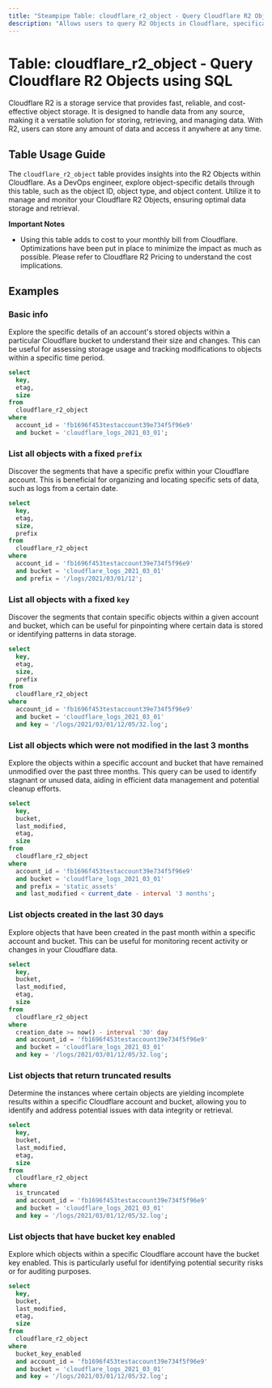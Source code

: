 ```yaml
---
title: "Steampipe Table: cloudflare_r2_object - Query Cloudflare R2 Objects using SQL"
description: "Allows users to query R2 Objects in Cloudflare, specifically providing insights into object details such as object ID, object type, and object content."
---
```


# Table: cloudflare_r2_object - Query Cloudflare R2 Objects using SQL

Cloudflare R2 is a storage service that provides fast, reliable, and cost-effective object storage. It is designed to handle data from any source, making it a versatile solution for storing, retrieving, and managing data. With R2, users can store any amount of data and access it anywhere at any time.

## Table Usage Guide

The `cloudflare_r2_object` table provides insights into the R2 Objects within Cloudflare. As a DevOps engineer, explore object-specific details through this table, such as the object ID, object type, and object content. Utilize it to manage and monitor your Cloudflare R2 Objects, ensuring optimal data storage and retrieval.

**Important Notes**
- Using this table adds to cost to your monthly bill from Cloudflare. Optimizations have been put in place to minimize the impact as much as possible. Please refer to Cloudflare R2 Pricing to understand the cost implications.

## Examples

### Basic info
Explore the specific details of an account's stored objects within a particular Cloudflare bucket to understand their size and changes. This can be useful for assessing storage usage and tracking modifications to objects within a specific time period.

```sql
select
  key,
  etag,
  size
from
  cloudflare_r2_object
where
  account_id = 'fb1696f453testaccount39e734f5f96e9'
  and bucket = 'cloudflare_logs_2021_03_01';
```

### List all objects with a fixed `prefix`
Discover the segments that have a specific prefix within your Cloudflare account. This is beneficial for organizing and locating specific sets of data, such as logs from a certain date.

```sql
select
  key,
  etag,
  size,
  prefix
from
  cloudflare_r2_object
where
  account_id = 'fb1696f453testaccount39e734f5f96e9'
  and bucket = 'cloudflare_logs_2021_03_01'
  and prefix = '/logs/2021/03/01/12';
```

### List all objects with a fixed `key`
Discover the segments that contain specific objects within a given account and bucket, which can be useful for pinpointing where certain data is stored or identifying patterns in data storage.

```sql
select
  key,
  etag,
  size,
  prefix
from
  cloudflare_r2_object
where
  account_id = 'fb1696f453testaccount39e734f5f96e9'
  and bucket = 'cloudflare_logs_2021_03_01'
  and key = '/logs/2021/03/01/12/05/32.log';
```

### List all objects which were not modified in the last 3 months
Explore the objects within a specific account and bucket that have remained unmodified over the past three months. This query can be used to identify stagnant or unused data, aiding in efficient data management and potential cleanup efforts.

```sql
select
  key,
  bucket,
  last_modified,
  etag,
  size
from
  cloudflare_r2_object
where
  account_id = 'fb1696f453testaccount39e734f5f96e9'
  and bucket = 'cloudflare_logs_2021_03_01'
  and prefix = 'static_assets'
  and last_modified < current_date - interval '3 months';
```

### List objects created in the last 30 days
Explore objects that have been created in the past month within a specific account and bucket. This can be useful for monitoring recent activity or changes in your Cloudflare data.

```sql
select
  key,
  bucket,
  last_modified,
  etag,
  size
from
  cloudflare_r2_object
where
  creation_date >= now() - interval '30' day
  and account_id = 'fb1696f453testaccount39e734f5f96e9'
  and bucket = 'cloudflare_logs_2021_03_01'
  and key = '/logs/2021/03/01/12/05/32.log';
```

### List objects that return truncated results
Determine the instances where certain objects are yielding incomplete results within a specific Cloudflare account and bucket, allowing you to identify and address potential issues with data integrity or retrieval.

```sql
select
  key,
  bucket,
  last_modified,
  etag,
  size
from
  cloudflare_r2_object
where
  is_truncated
  and account_id = 'fb1696f453testaccount39e734f5f96e9'
  and bucket = 'cloudflare_logs_2021_03_01'
  and key = '/logs/2021/03/01/12/05/32.log';
```

### List objects that have bucket key enabled
Explore which objects within a specific Cloudflare account have the bucket key enabled. This is particularly useful for identifying potential security risks or for auditing purposes.

```sql
select
  key,
  bucket,
  last_modified,
  etag,
  size
from
  cloudflare_r2_object
where
  bucket_key_enabled
  and account_id = 'fb1696f453testaccount39e734f5f96e9'
  and bucket = 'cloudflare_logs_2021_03_01'
  and key = '/logs/2021/03/01/12/05/32.log';
```